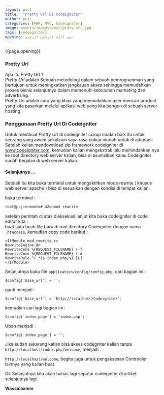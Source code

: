 ```yaml
---
layout: post
title:  "Pretty Url Di Codeigniter"
author: puji
categories: [PHP, MVC, Codeigniter]
image: assets/images/post/prety-url.jpg
tags: [codeigniter]
opening: بسم الله الرحمن الرحيم
---  
```

{{page.opening}}  

### Pretty Url  
Apa itu Pretty Url ?  
*Pretty Url* adalah Sebuah metodologi dalam sebuah pemrogramman yang bertujuan untuk meningkatkan jangkauan akses sehingga memudahkan proses bisnis selanjutnya dalam memenuhi kebutuhan marketing dan advertising.  
Pretty Url adalah cara yang khas yang memudahkan user mencari product yang kita pasarkan melalui aplikasi web yang kita bangun di sebuah server hosting.  

### Penggunaan Pretty Url Di Codeigniter  

Untuk membuat *Pretty Url* di codeigniter cukup mudah baik itu untuk seorang yang awam sekalipun saya rasa cukup mudah untuk di adaptasi.  
Setelah kalian mendownload zip framework codeigniter di www.codeigniter.com, kemudian kalian mengekstrak lalu memindahkan nya ke root directory web server kalian, bisa di asumsikan kalau Codeigniter sudah berjalan di web server kalian.  

#### Selanjutnya ...  
Setelah itu kita buka terminal untuk mengaktifkan mode rewrite ( khusus web server apache ) bisa di sesuaikan dengan kondisi di tempat kalian.  

buka terminal :  

```bash
root@pujiermanto# a2enmod rewrite
```  
setelah perintah di atas dieksekusi lanjut kita buka codeigniter di code editor kita :  
buat satu buah file baru di root directory Codeigniter dengan nama ```.htaccess```, kemudian copy code berikut :  

```
<IfModule mod_rewrite.c>
RewriteEngine On
RewriteCond %{REQUEST_FILENAME} !-f
RewriteCond %{REQUEST_FILENAME} !-d
RewriteRule ^(.*)$ index.php/$1 [L] 
</IfModule>

```  
Selanjutnya buka file ```application/config/config.php```, cari bagian ini :  

```
$config['base_url'] = '';
```  
ganti menjadi :  
```
$config['base_url'] = 'http://localhost/Codeigniter';
```  

kemudian cari lagi bagian ini :  

```
$config['index_page'] = 'index.php';
```  
Ubah menjadi :  

```
$config['index_page'] = '';
```  

Jika sudah sekarang kalian bisa akses codegniter kalian tanpa ```http://localhost/index.php/welcome```, menjadi :  

```http://localhost/welcome```, begitu juga untuk pengaksesan Controoler lainnya yang kalian buat.  

Ok Selanjutnya kita akan bahas lagi seputar codeigniter di artikel selanjutnya lagi.  

**Wassalaamm**
